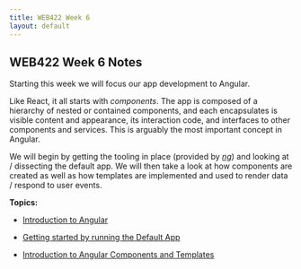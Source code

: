 ```yaml
---
title: WEB422 Week 6
layout: default
---
```


## WEB422 Week 6 Notes

Starting this week we will focus our app development to Angular.

Like React, it all starts with *components*. The app is composed of a hierarchy of nested or contained components, and each encapsulates is visible content and appearance, its interaction code, and interfaces to other components and services. This is arguably the most important concept in Angular. 

We will begin by getting the tooling in place (provided by [*ng*](https://cli.angular.io/)) and looking at / dissecting the default app.  We will then take a look at how components are created as well as how templates are implemented and used to render data / respond to user events.

**Topics:**

* [Introduction to Angular](angular-intro)

* [Getting started by running the Default App](angular-get-started)

* [Introduction to Angular Components and Templates](angular-components-1)

<br>
